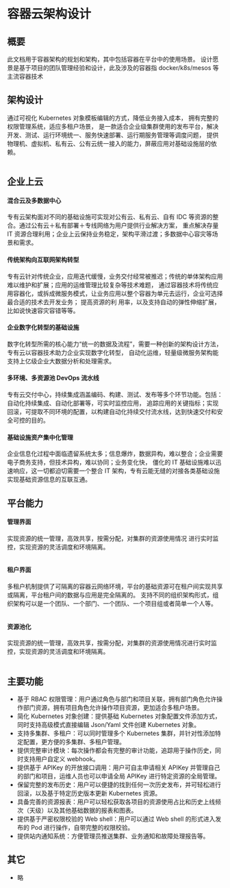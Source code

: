 # 容器云架构设计

## 概要

此文档用于容器架构的规划和架构，其中包括容器在平台中的使用场景。
设计愿景是基于项目的团队管理经验和设计，此及涉及的容器指 docker/k8s/mesos 等主流容器技术

## 架构设计

通过可视化 Kubernetes 对象模板编辑的方式，降低业务接入成本， 拥有完整的权限管理系统，适应多租户场景，
是一款适合企业级集群使用的发布平台，解决开发、测试、运行环境统一、服务快速部署、运行期服务管理等调度问题，
提供物理机、虚拟机、私有云、公有云统一接入的能力，屏蔽应用对基础设施层的依赖。

<img :src="$withBase('/framework/container_2.png')">

## 企业上云

#### 混合云及多数据中心

专有云架构面对不同的基础设施可实现对公有云、私有云、自有 IDC 等资源的整合。通过公有云＋私有部署＋专线网络为用户提供行业解决方案，
重点解决存量 IT 资源合理利用；企业上云保持业务稳定，架构平滑过渡；多数据中心容灾等场景和需求。

#### 传统架构向互联网架构转型

专有云针对传统企业，应用迭代缓慢，业务交付经常被推迟；传统的单体架构应用难以维护和扩展；应用的运维管理比较复杂等技术难题，
通过容器技术将传统应用容器化，或拆成微服务模式，让业务应用以整个容器为单元去运行，企业可选择最合适的技术去开发业务； 提高资源的利
用率，以及支持自动的弹性伸缩扩展，比如说快速容灾容错等等。

#### 企业数字化转型的基础设施

数字化转型所需的核心能力“统一的数据及流程”，需要一种创新的架构设计方法，专有云以容器技术助力企业实现数字化转型，
自动化运维，轻量级微服务架构能支持上亿级企业大数据分析和处理需求。

#### 多环境、多资源池 DevOps 流水线

专有云交付中心，持续集成涵盖编码、构建、测试、发布等多个环节功能。包括：自动化持续集成、自动化部署等，可实时监控应用，
追踪应用的关键指标；实现回滚，可提取不同环境的配置，以构建自动化持续交付流水线，达到快速交付和安全可控的目的。

#### 基础设施资产集中化管理

企业信息化过程中面临遗留系统太多；信息爆炸，数据异构，难以整合；企业需要电子商务支持，但技术异构，难以协同；业务变化快，
僵化的 IT 基础设施难以迅速响应，这一切都迫切需要一个整合 IT 架构，专有云能无缝的对接各类基础设施实现基础资源信息的互联互通。

## 平台能力

#### 管理界面

实现资源的统一管理，高效共享，按需分配，对集群的资源使用情况
进行实时监控，实现资源的灵活调度和环境隔离。

<img :src="$withBase('/framework/container_manager.png')">

#### 租户界面

多租户机制提供了可隔离的容器云网络环境，平台的基础资源可在租户间实现共享或隔离，平台租户间的数据与应用是完全隔离的。
支持不同的组织架构形式，组织架构可以是一个团队、一个部门、一个团队、一个项目组或者简单一个人等。

<img :src="$withBase('/framework/container_tenant.png')">

#### 资源池化

实现资源的统一管理，高效共享，按需分配，对集群的资源使用情况进行实时监控，实现资源的灵活调度和环境隔离。

<img :src="$withBase('/framework/container_deployment.png')">

## 主要功能

- 基于 RBAC 权限管理：用户通过角色与部门和项目关联，拥有部门角色允许操作部门资源，拥有项目角色允许操作项目资源，更加适合多租户场景。
- 简化 Kubernetes 对象创建：提供基础 Kubernetes 对象配置文件添加方式，同时支持高级模式直接编辑 Json/Yaml 文件创建 Kubernetes 对象。
- 支持多集群、多租户：可以同时管理多个 Kubernetes 集群，并针对性添加特定配置，更方便的多集群、多租户管理。
- 提供完整审计模块：每次操作都会有完整的审计功能，追踪用于操作历史，同时支持用户自定义 webhook。
- 提供基于 APIKey 的开放接口调用：用户可自主申请相关 APIKey 并管理自己的部门和项目，运维人员也可以申请全局 APIKey 进行特定资源的全局管理。
- 保留完整的发布历史：用户可以便捷的找到任何一次历史发布，并可轻松进行回滚，以及基于特定历史版本更新 Kubernetes 资源。
- 具备完善的资源报表：用户可以轻松获取各项目的资源使用占比和历史上线频次（天级）以及其他基础数据的报表和图表。
- 提供基于严密权限校验的 Web shell：用户可以通过 Web shell 的形式进入发布的 Pod 进行操作，自带完整的权限校验。
- 提供站内通知系统：方便管理员推送集群、业务通知和故障处理报告等。

## 其它

- 略
